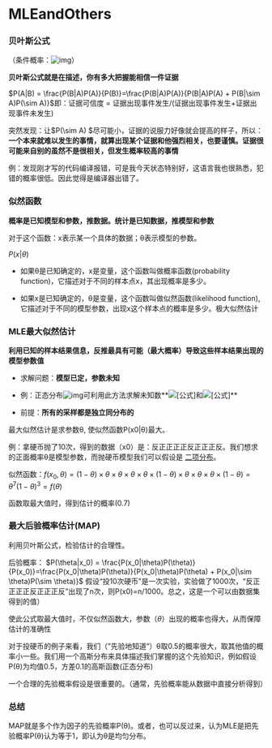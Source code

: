 # MLEandOthers

### 贝叶斯公式

（条件概率：![img](https://bkimg.cdn.bcebos.com/formula/e30d3c07ebac8545498b8acac60f34e8.svg)）

**贝叶斯公式就是在描述，你有多大把握能相信一件证据**

$P(A|B) = \frac{P(B|A)P(A)}{P(B)}=\frac{P(B|A)P(A)}{P(B|A)P(A) + P(B|\sim A)P(\sim A)}$即：证据可信度 = 证据出现事件发生/(证据出现事件发生+证据出现事件未发生)

突然发现：让$P(\sim A) $尽可能小，证据的说服力好像就会提高的样子，所以：**一个本来就难以发生的事情，就算出现某个证据和他强烈相关，也要谨慎。证据很可能来自别的虽然不是很相关，但发生概率较高的事情**

例：发现刚才写的代码编译报错，可是我今天状态特别好，这语言我也很熟悉，犯错的概率很低。因此觉得是编译器出错了。

### 似然函数

**概率是已知模型和参数，推数据。统计是已知数据，推模型和参数**

对于这个函数：x表示某一个具体的数据；θ表示模型的参数。

$P(x|\theta)$

+ 如果θ是已知确定的，x是变量，这个函数叫做概率函数(probability function)，它描述对于不同的样本点x，其出现概率是多少。

+ 如果x是已知确定的，θ是变量，这个函数叫做似然函数(likelihood function), 它描述对于不同的模型参数，出现x这个样本点的概率是多少。极大似然估计

### MLE最大似然估计

**利用已知的样本结果信息，反推最具有可能（最大概率）导致这些样本结果出现的模型参数值**

+ 求解问题：**模型已定，参数未知**

+ 例：正态分布![img](https://pic4.zhimg.com/80/v2-3013acd0b128bcc29cd4a4258f9bc6e7_720w.jpg)可利用此方法求解未知数**![[公式]](https://www.zhihu.com/equation?tex=%5Cmu)和![[公式]](https://www.zhihu.com/equation?tex=%5Csigma+)**

+ 前提：**所有的采样都是独立同分布的**

最大似然估计是求参数θ, 使似然函数P(x0|θ)最大。

例：拿硬币抛了10次，得到的数据（x0）是：反正正正正反正正正反。我们想求的正面概率θ是模型参数，而抛硬币模型我们可以假设是 [二项分布](https://en.wikipedia.org/wiki/Binomial_distribution)。

似然函数：$f(x_0 ,\theta) = (1-\theta)\times\theta\times\theta\times\theta\times\theta\times(1-\theta)\times\theta\times\theta\times\theta\times(1-\theta) = \theta ^ 7(1 - \theta)^3 = f(\theta)$

函数取最大值时，得到估计的概率(0.7)

### 最大后验概率估计(MAP)

利用贝叶斯公式，检验估计的合理性。

后验概率： $P(\theta|x_0) = \frac{P(x_0|\theta)P(\theta)}{P(x_0)}=\frac{P(x_0|\theta)P(\theta)}{P(x_0|\theta)P(\theta) + P(x_0|\sim \theta)P(\sim \theta)}$      假设“投10次硬币”是一次实验，实验做了1000次，“反正正正正反正正正反”出现了n次，则P(x0)=n/1000。总之，这是一个可以由数据集得到的值）

使此公式取最大值时，不仅似然函数大，参数（$\theta$）出现的概率也得大，从而保障估计的准确性

对于投硬币的例子来看，我们（”先验地知道“）θ取0.5的概率很大，取其他值的概率小一些。我们用一个高斯分布来具体描述我们掌握的这个先验知识，例如假设P(θ)为均值0.5，方差0.1的高斯函数(正态分布)

一个合理的先验概率假设是很重要的。（通常，先验概率能从数据中直接分析得到）

### 总结

MAP就是多个作为因子的先验概率P(θ)。或者，也可以反过来，认为MLE是把先验概率P(θ)认为等于1，即认为θ是均匀分布。